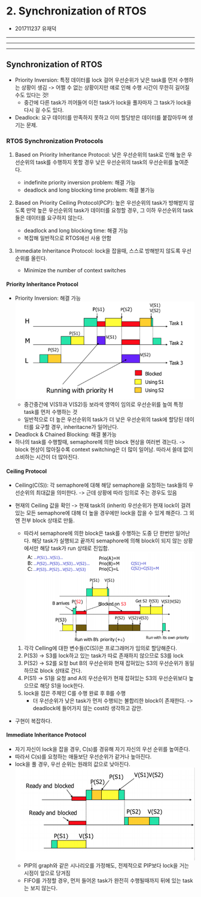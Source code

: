 # 2. Synchronization of RTOS
- 201711237 유재덕
---
---
---
## Synchronization of RTOS
- Priority Inversion: 특정 데이터를 lock 걸어 우선순위가 낮은 task를 먼저 수행하는 상황이 생김 -> 어쩔 수 없는 상황이지만 얘로 인해 수행 시간이 무한히 길어질 수도 있다는 것!
  - 중간에 다른 task가 끼어들어 이전 task가 lock을 풀자마자 그 task가 lock을 다시 걸 수도 있다.
- Deadlock: 요구 데이터를 만족하지 못하고 이미 할당받은 데이터를 붙잡아두며 생기는 문제.

### RTOS Synchronization Protocols
1. Based on Priority Inheritance Protocol: 낮은 우선순위의 task로 인해 높은 우선순위의 task를 수행하지 못할 경우 낮은 우선순위의 task의 우선순위를 높여준다.
   - indefinite priority inversion problem: 해결 가능
   - deadlock and long blocking time problem: 해결 불가능

2. Based on Priority Ceiling Protocol(PCP): 높은 우선순위의 task가 방해받지 않도록 만약 높은 우선순위의 task가 데이터를 요청할 경우, 그 이하 우선순위의 task들은 데이터를 요구하지 않는다.
   - deadlock and long blocking time: 해결 가능
   - 복잡해 일반적으로 RTOS에선 사용 안함

3. Immediate Inheritance Protocol: lock을 잡을때, 스스로 방해받지 않도록 우선순위를 올린다.
   - Minimize the number of context switches

#### Priority Inheritance Protocol
- Priority Inversion: 해결 가능
  ![PIP](./img/PIP_graph.png)
  - 중간중간에 V(S1)과 V(S2)등 보라색 영역이 임의로 우선순위를 높여 특정 task를 먼저 수행하는 것
  - 일반적으로 더 높은 우선순위의 task가 더 낮은 우선순위의 task에 할당된 데이터를 요구할 경우, inheritacne가 일어난다.
- Deadlock & Chained Blocking: 해결 불가능
- 하나의 task를 수행할때, semaphore에 의한 block 현상을 여러번 겪는다. -> block 현상이 많아질수록 context switching은 더 많이 일어남. 따라서 쓸데 없이 소비하는 시간이 더 많아진다.

#### Ceiling Protocol
- Ceiling(C(S)): 각 semaphore에 대해 해당 semaphore을 요청하는 task들의 우선순위의 최대값을 의미한다. -> 근데 상황에 따라 임의로 주는 경우도 있음
- 현재의 Ceiling 값을 확인 -> 현재 task의 (inherit) 우선순위가 현재 lock이 걸려있는 모든 semaphore에 대해 더 높을 경우에만 lock을 잡을 수 있게 해준다. 그 외엔 전부 block 상태로 만듦.
  - 따라서 semaphore에 의한 block은 task를 수행하는 도중 단 한번만 일어난다. 해당 task가 실행되고 끝까지 semaphore에 의해 block이 되지 않는 상황에서만 해당 task가 run 상태로 진입함.
  ![PCP](./img/PCP_graph.png)
  1. 각각 Celling에 대한 변수들(C(S))은 프로그래머가 임의로 할당해준다.
  2. P(S3) -> S3를 lock하고 있는 task가 따로 존재하지 않으므로 S3를 lock
  3. P(S2) -> S2를 요청 but B의 우선순위와 현재 잡혀있는 S3의 우선순위가 동일하므로 block 상태로 간다.
  4. P(S1) -> S1을 요청 and A의 우선순위가 현재 잡혀있는 S3의 우선순위보다 높으므로 해당 S1을 lock한다.
  5. lock을 잡은 주체인 C를 수행 완료 후 B를 수행
     - 더 우선순위가 낮은 task가 먼저 수행되는 불합리한 block이 존재한다. -> deadlock에 들어가지 않는 cost라 생각하고 감안.

- 구현이 복잡하다.

#### Immediate Inheritance Protocol
- 자기 자신이 lock을 잡을 경우, C(s)를 경유해 자기 자신의 우선 순위를 높여준다.
- 따라서 C(s)를 요청하는 애들보단 우선순위가 같거나 높아진다.
- lock을 풀 경우, 우선 순위는 원래의 값으로 낮아진다.
     ![IIP](./img/IIP_graph.png)
     - PIP의 graph와 같은 시나리오를 가정해도, 전제적으로 PIP보다 lock을 거는 시점이 앞으로 당겨짐
     - FIFO를 가정할 경우, 먼저 들어온 task가 완전히 수행될때까지 뒤에 있는 task는 보지 않는다.